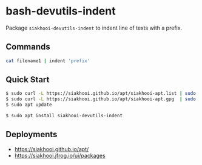 # bash-devutils-indent

Package `siakhooi-devutils-indent` to indent line of texts with a prefix.

## Commands

```bash
cat filename1 | indent 'prefix'
```

## Quick Start

```bash
$ sudo curl -L https://siakhooi.github.io/apt/siakhooi-apt.list | sudo tee /etc/apt/sources.list.d/siakhooi-apt.list > /dev/null
$ sudo curl -L https://siakhooi.github.io/apt/siakhooi-apt.gpg  | sudo tee /usr/share/keyrings/siakhooi-apt.gpg > /dev/null
$ sudo apt update

$ sudo apt install siakhooi-devutils-indent
```

## Deployments

- <https://siakhooi.github.io/apt/>
- <https://siakhooi.jfrog.io/ui/packages>
